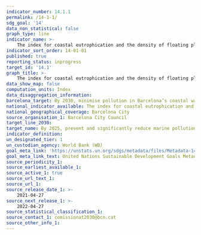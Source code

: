 ```yaml
---
indicator_number: 14.1.1
permalink: /14-1-1/
sdg_goal: '14'
data_non_statistical: false
graph_type: line
indicator_name: >-
    The index for coastal eutrophication and the density of floating plastic detritus
indicator_sort_order: 14-01-01
published: true
reporting_status: inprogress
target_id: '14.1'
graph_title: >-
    The index for coastal eutrophication and the density of floating plastic detritus
data_show_map: false
computation_units: Index
data_disaggregation_information:
barcelona_target: By 2030, minimise pollution in Barcelona’s coastal waters
national_indicator_available: The index for coastal eutrophication and the density of floating plastic detritus
national_geographical_coverage: Barcelona City
source_organisation_1: Barcelona City Council
target_line_2030:
target_name: By 2025, prevent and significantly reduce marine pollution of all kinds, in particular from land-based activities, including marine debris and nutrient pollution
indicator_definition:
un_designated_tier: 1
un_custodian_agency: World Bank (WB)
goal_meta_link: 'https://unstats.un.org/sdgs/metadata/files/Metadata-14-01-01.pdf'
goal_meta_link_text: United Nations Sustainable Development Goals Metadata (pdf 894kB)
source_periodicity_1: 
source_earliest_available_1: 
source_active_1: true
source_url_text_1: 
source_url_1:
source_release_date_1: >-
    2021-04-27
source_next_release_1: >- 
    2022-04-27
source_statistical_classification_1: 
source_contact_1: comissionat2030@bcn.cat
source_other_info_1:
---
```

